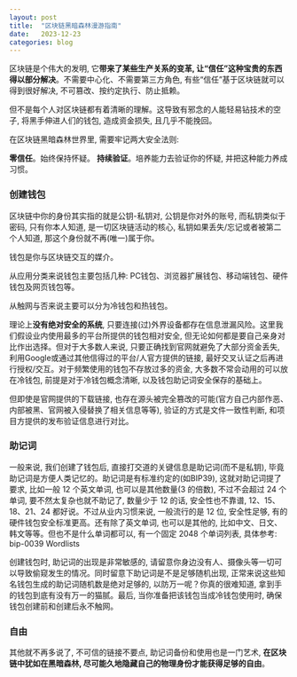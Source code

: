 ```yaml
---
layout: post
title:  "区块链黑暗森林漫游指南"
date:   2023-12-23
categories: blog
---
```


区块链是个伟大的发明, 它**带来了某些生产关系的变革, 让“信任”这种宝贵的东西得以部分解决**。不需要中心化、不需要第三方角色, 有些“信任”基于区块链就可以得到很好解决, 不可篡改、按约定执行、防止抵赖。

但不是每个人对区块链都有着清晰的理解。这导致有邪念的人能轻易钻技术的空子, 将黑手伸进人们的钱包, 造成资金损失, 且几乎不能挽回。

在区块链黑暗森林世界里, 需要牢记两大安全法则:

**零信任**。始终保持怀疑。
**持续验证**。培养能力去验证你的怀疑, 并把这种能力养成习惯。

### 创建钱包
区块链中你的身份其实指的就是公钥-私钥对, 公钥是你对外的账号, 而私钥类似于密码, 只有你本人知道, 是一切区块链活动的核心, 私钥如果丢失/忘记或者被第二个人知道, 那这个身份就不再(唯一)属于你。

钱包是你与区块链交互的媒介。

从应用分类来说钱包主要包括几种: PC钱包、浏览器扩展钱包、移动端钱包、硬件钱包及网页钱包等。

从触网与否来说主要可以分为冷钱包和热钱包。

理论上**没有绝对安全的系统**, 只要连接(过)外界设备都存在信息泄漏风险。这里我们假设业内使用最多的平台所提供的钱包相对安全, 但无论如何都是要自己亲身对比作出选择。但对于大多数人来说, 只要正确找到官网就避免了大部分资金丢失, 利用Google或通过其他信得过的平台/人官方提供的链接, 最好交叉认证之后再进行授权/交互。对于频繁使用的钱包不存放过多的资金, 大多数不常会动用的可以放在冷钱包, 前提是对于冷钱包概念清晰, 以及钱包助记词安全保存的基础上。

但即使是官网提供的下载链接, 也存在源头被完全篡改的可能(官方自己内部作恶、内部被黑、官网被入侵替换了相关信息等等), 验证的方式是文件一致性判断, 和项目方提供的发布验证信息进行对比。

### 助记词
一般来说, 我们创建了钱包后, 直接打交道的关键信息是助记词(而不是私钥), 毕竟助记词是方便人类记忆的。助记词是有标准约定的(如BIP39), 这就对助记词提了要求, 比如一般 12 个英文单词, 也可以是其他数量(3 的倍数), 不过不会超过 24 个单词, 要不然太复杂也就不助记了, 数量少于 12 的话, 安全性也不靠谱, 12、15、18、21、24 都好说。不过从业内习惯来说, 一般流行的是 12 位, 安全性足够, 有的硬件钱包安全标准更高。还有除了英文单词, 也可以是其他的, 比如中文、日文、韩文等等。但也不是什么单词都可以, 有一个固定 2048 个单词列表, 具体参考: bip-0039 Wordlists

创建钱包时, 助记词的出现是非常敏感的, 请留意你身边没有人、摄像头等一切可以导致偷窥发生的情况。同时留意下助记词是不是足够随机出现, 正常来说这些知名钱包生成的助记词随机数是绝对足够的, 以防万一呢？你真的很难知道, 拿到手的钱包到底有没有万一的猫腻。最后, 当你准备把该钱包当成冷钱包使用时, 确保钱包创建前和创建后永不触网。

### 自由
其他就不再多说了, 不可信的链接不要点, 助记词备份和使用也是一门艺术, **在区块链中犹如在黑暗森林, 尽可能久地隐藏自己的物理身份才能获得足够的自由**。
